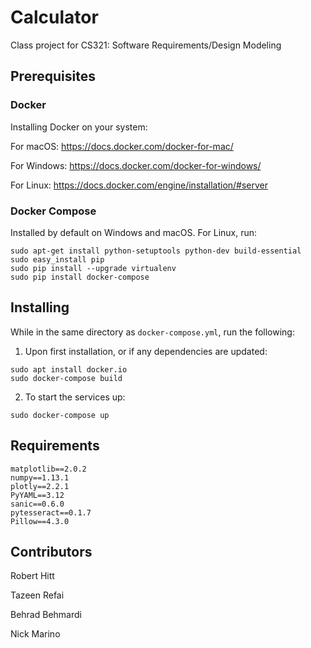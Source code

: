 # Calculator
Class project for CS321: Software Requirements/Design Modeling

## Prerequisites

### Docker
Installing Docker on your system:

For macOS: https://docs.docker.com/docker-for-mac/

For Windows: https://docs.docker.com/docker-for-windows/

For Linux: https://docs.docker.com/engine/installation/#server

### Docker Compose
Installed by default on Windows and macOS. For Linux, run:
```
sudo apt-get install python-setuptools python-dev build-essential
sudo easy_install pip
sudo pip install --upgrade virtualenv
sudo pip install docker-compose
```

## Installing

While in the same directory as `docker-compose.yml`, run the following:

1) Upon first installation, or if any dependencies are updated:

```
sudo apt install docker.io
sudo docker-compose build
```

2) To start the services up:

```
sudo docker-compose up
```

## Requirements
```
matplotlib==2.0.2
numpy==1.13.1
plotly==2.2.1
PyYAML==3.12
sanic==0.6.0
pytesseract==0.1.7
Pillow==4.3.0
```

## Contributors

Robert Hitt

Tazeen Refai

Behrad Behmardi

Nick Marino




